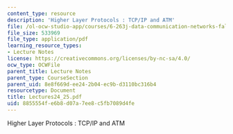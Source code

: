 ```yaml
---
content_type: resource
description: 'Higher Layer Protocols : TCP/IP and ATM'
file: /ol-ocw-studio-app/courses/6-263j-data-communication-networks-fall-2002/8855554fe6b8d07a7ee8c5fb7089d4fe_Lectures24_25.pdf
file_size: 533969
file_type: application/pdf
learning_resource_types:
- Lecture Notes
license: https://creativecommons.org/licenses/by-nc-sa/4.0/
ocw_type: OCWFile
parent_title: Lecture Notes
parent_type: CourseSection
parent_uid: 8e8f669d-ee24-2b04-ec9b-d3110bc316b4
resourcetype: Document
title: Lectures24_25.pdf
uid: 8855554f-e6b8-d07a-7ee8-c5fb7089d4fe
---
```

Higher Layer Protocols : TCP/IP and ATM